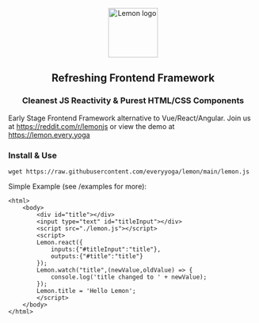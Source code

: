 <p align="center"><a href="https://lemon.every.yoga" target="_blank" rel="noopener noreferrer"><img width="100" src="https://lemon.every.yoga/images/lemon.png" alt="Lemon logo"></a></p>

<p align="center">
<h2 align="center">Refreshing Frontend Framework</h2>
<h3 align="center">Cleanest JS Reactivity &amp; Purest HTML/CSS Components</h3>
</p>

Early Stage Frontend Framework alternative to Vue/React/Angular. Join us at https://reddit.com/r/lemonjs or view the demo at https://lemon.every.yoga

### Install & Use
```
wget https://raw.githubusercontent.com/everyyoga/lemon/main/lemon.js
```

Simple Example (see /examples for more): 
```
<html>
    <body>
        <div id="title"></div>
        <input type="text" id="titleInput"></div>
        <script src="./lemon.js"></script>
        <script>
        Lemon.react({
            inputs:{"#titleInput":"title"},
            outputs:{"#title":"title"} 
        });
        Lemon.watch("title",(newValue,oldValue) => {
            console.log('title changed to ' + newValue);
        });
        Lemon.title = 'Hello Lemon';
        </script>
    </body>
</html>
```






